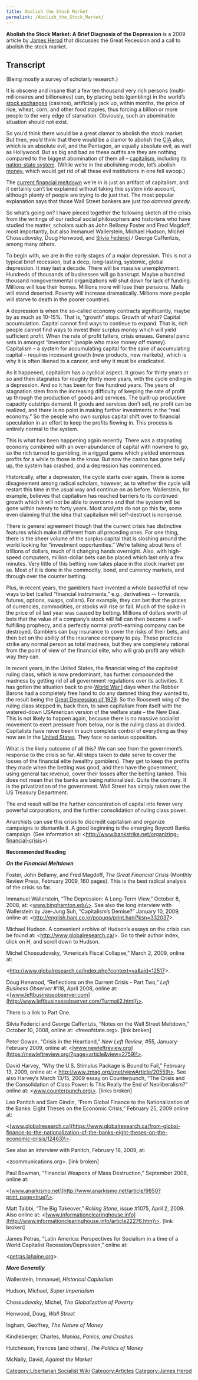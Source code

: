 ```yaml
---
title: Abolish the Stock Market
permalink: /Abolish_the_Stock_Market/
---
```


**Abolish the Stock Market: A Brief Diagnosis of the Depression** is a
2009 article by [James Herod](James_Herod.md "wikilink") that discusses the
Great Recession and a call to abolish the stock market.

## Transcript

(Being mostly a survey of scholarly research.)

It is obscene and insane that a few ten thousand very rich persons
(multi-millionaires and billionaires) can, by placing bets (gambling) in
the world’s [stock exchanges](Stock_Market.md "wikilink") (casinos),
artificially jack up, within months, the price of rice, wheat, corn, and
other food staples, thus forcing a billion or more people to the very
edge of starvation. Obviously, such an abominable situation should not
exist.

So you’d think there would be a great clamor to abolish the stock
market. But then, you’d think that there would be a clamor to abolish
the [CIA](CIA.md "wikilink") also, which is an absolute evil, and the
Pentagon, an equally absolute evil, as well as Hollywood. But as big and
bad as these outfits are they are nothing compared to the biggest
abomination of them all – [capitalism](capitalism.md "wikilink"), including
its [nation-state system](State_(Polity).md "wikilink"). (While we’re in
the abolishing mode, let’s abolish [money](money.md "wikilink"), which
would get rid of all these evil institutions in one fell swoop.)

The [current financial meltdown](Great_Recession.md "wikilink") we’re in is
just an artifact of capitalism, and it certainly can’t be explained
without taking this system into account, although plenty of people are
trying to do just that. The most popular explanation says that those
Wall Street bankers are just <em>too damned greedy</em>.

So what’s going on? I have pieced together the following sketch of the
crisis from the writings of our radical social philosophers and
historians who have studied the matter, scholars such as John Bellamy
Foster and Fred Magdoff, most importantly, but also Immanuel
Wallerstein, Michael Hudson, Michel Chossudovsky, Doug Henwood, and
[Silvia Federici](Silvia_Federici.md "wikilink") / George Caffentzis, among
many others.

To begin with, we are in the early stages of a major depression. This is
not a typical brief recession, but a deep, long-lasting, systemic,
global depression. It may last a decade. There will be massive
unemployment. Hundreds of thousands of businesses will go bankrupt.
Maybe a hundred thousand nongovernmental organizations will shut down
for lack of funding. Millions will lose their homes. Millions more will
lose their pensions. Malls will stand deserted. Poverty will increase
dramatically. Millions more people will starve to death in the poorer
countries.

A depression is when the so-called economy contracts significantly,
maybe by as much as 10-15%. That is, “growth” stops. Growth of what?
Capital accumulation. Capital cannot find ways to continue to expand.
That is, rich people cannot find ways to invest their surplus money
which will yield sufficient profit. When the rate of profit falters,
crisis ensues. General panic sets in amongst “investors” (people who
make money off money). Capitalism – a system for accumulating capital
for the sake of accumulating capital – requires incessant growth (new
products, new markets), which is why it is often likened to a cancer,
and why it must be eradicated.

As it happened, capitalism has a cyclical aspect. It grows for thirty
years or so and then stagnates for roughly thirty more years, with the
cycle ending in a depression. And so it has been for five hundred years.
The years of stagnation stem from the increasing difficulty of keeping
the rate of profit up through the production of goods and services. The
built-up productive capacity outstrips demand. If goods and services
don’t sell, no profit can be realized, and there is no point in making
further investments in the “real economy.” So the people who own surplus
capital shift over to financial speculation in an effort to keep the
profits flowing in. This process is entirely normal to the system.

This is what has been happening again recently. There was a stagnating
economy combined with an over-abundance of capital with nowhere to go,
so the rich turned to gambling, in a rigged game which yielded enormous
profits for a while to those in the know. But now the casino has gone
belly up, the system has crashed, and a depression has commenced.

Historically, after a depression, the cycle starts over again. There is
some disagreement among radical scholars, however, as to whether the
cycle will restart this time in the usual way and continue on as before.
Wallerstein, for example, believes that capitalism has reached barriers
to its continued growth which it will not be able to overcome and that
the system will be gone within twenty to forty years. Most analysts do
not go this far, some even claiming that the idea that capitalism will
self-destruct is nonsense.

There is general agreement though that the current crisis has
distinctive features which make it different from all preceding ones.
For one thing, there is the sheer volume of the surplus capital that is
sloshing around the world looking for “investment opportunities.” We’re
talking about tens of trillions of dollars, much of it changing hands
overnight. Also, with high-speed computers, million-dollar bets can be
placed which last only a few minutes. Very little of this betting now
takes place in the stock market per se. Most of it is done in the
commodity, bond, and currency markets, and through over the counter
betting.

Plus, in recent years, the gamblers have invented a whole basketful of
new ways to bet (called “financial instruments,” e.g., derivatives --
forwards, futures, options, swaps, collars). For example, they can bet
that the prices of currencies, commodities, or stocks will rise or fall.
Much of the spike in the price of oil last year was caused by betting.
Millions of dollars worth of bets that the value of a company’s stock
will fall can then become a self-fulfilling prophecy, and a perfectly
normal profit-earning company can be destroyed. Gamblers can buy
insurance to cover the risks of their bets, and then bet on the ability
of the insurance company to pay. These practices strike any normal
person as total madness, but they are completely rational from the point
of view of the financial elite, who will grab profit any which way they
can.

In recent years, in the United States, the financial wing of the
capitalist ruling class, which is now predominant, has further
compounded the madness by getting rid of all government regulations over
its activities. It has gotten the situation back to pre-[World War
I](World_War_I.md "wikilink") days when the Robber Barons had a completely
free hand to do any damned thing they wanted to, the result being the
[Great Depression of 1929](Great_Depression.md "wikilink"). So the
Roosevelt wing of the ruling class stepped in, back then, to save
capitalism from itself with the watered-down USAmerican version of the
welfare state – the New Deal. This is not likely to happen again,
because there is no massive socialist movement to exert pressure from
below, nor is the ruling class as divided. Capitalists have never been
in such complete control of everything as they now are in the [United
States](United_States_of_America.md "wikilink"). They face no serious
opposition.

What is the likely outcome of all this? We can see from the government’s
response to the crisis so far. All steps taken to date serve to cover
the losses of the financial elite (wealthy gamblers). They get to keep
the profits they made when the betting was good, and then have the
government, using general tax revenue, cover their losses after the
betting tanked. This does not mean that the banks are being
nationalized. Quite the contrary. It is the privatization of the
government. Wall Street has simply taken over the US Treasury
Department.

The end result will be the further concentration of capital into fewer
very powerful corporations, and the further consolidation of ruling
class power.

Anarchists can use this crisis to discredit capitalism and organize
campaigns to dismantle it. A good beginning is the emerging Boycott
Banks campaign. (See information at:
\<<http://www.bankstrike.net/organizing-financial-crisis>\>).

<strong>Recommended Reading</strong>

<strong><em>On the Financial Meltdown</em></strong>

Foster, John Bellamy, and Fred Magdoff, <em>The Great Financial
Crisis</em> (Monthly Review Press, February 2009, 160 pages). This is
the best radical analysis of the crisis so far.

Immanuel Wallerstein, “The Depression: A Long-Term View,” October 8,
2008, at: \<www.binghamton.edu\>. See also the long interview with
Wallerstein by Jae-Jung Suh, “Capitalism’s Demise?” January 10, 2009,
online at: \<<http://english.hani.co.kr/popups/print.hani?ksn=332037>\>.

Michael Hudson. A convenient archive of Hudson’s essays on the crisis
can be found at: \<<http://www.globalresearch.ca/>\>. Go to their author
index, click on H, and scroll down to Hudson.

Michel Chossudovsky, “America’s Fiscal Collapse,” March 2, 2009, online
at:

\<<http://www.globalresearch.ca/index.php?context=va&aid=12517>\>.

Doug Henwood, “Reflections on the Current Crisis – Part Two,” <em>Left
Business Observer</em> \#118, April 2008, online at:
\<[www.leftbusinessobserver.com](http://www.leftbusinessobserver.com/Turmoil2.html)\>.

There is a link to Part One.

Silvia Federici and George Caffentzis, “Notes on the Wall Street
Meltdown,” October 10, 2008, online at: \<freeofstate.org\>. \[link
broken\]

Peter Gowan, “Crisis in the Heartland,” <em>New Left Review</em>, \#55,
January-February 2009, online at:
\<[www.newleftreview.org](https://newleftreview.org/?page=article&view=2759)\>.

David Harvey, “Why the U.S. Stimulus Package is Bound to Fail,” February
13, 2009, online at: \< http://www.zmag.org/znet/viewArticle/20559\>.
See also Harvey’s March 13/15, 2009 essay on Counterpunch, “The Crisis
and the Consolidation of Class Power: Is This Really the End of
Neoliberalism?” online at: \<www.counterpunch.org\>. \[links broken\]

Leo Panitch and Sam Gindin, “From Global Finance to the Nationalization
of the Banks: Eight Theses on the Economic Crisis,” February 25, 2009
online at:

\<[www.globalresearch.ca](https://www.globalresearch.ca/from-global-finance-to-the-nationalization-of-the-banks-eight-theses-on-the-economic-crisis/12463)\>.

See also an interview with Panitch, February 18, 2009, at:

\<zcommunications.org\>. \[link broken\]

Paul Bowman, “Financial Weapons of Mass Destruction,” September 2008,
online at:

\<[www.anarkismo.net](http://www.anarkismo.net/article/9850?print_page=true)\>.

Matt Taibbi, “The Big Takeover,” <em>Rolling Stone</em>, issue \#1075,
April 2, 2009. Also online at:
\<[www.informationclearinghouse.info](http://www.informationclearinghouse.info/article22276.htm)\>.
\[link broken\]

James Petras, “Latin America: Perspectives for Socialism in a time of a
World Capitalist Recession/Depression,” online at:

\<[petras.lahaine.org](https://petras.lahaine.org/articulo.php?p=1772&more=1&c=1)\>.

<strong><em>More Generally</em></strong>

Wallerstein, Immanuel, <em>Historical Capitalism</em>

Hudson, Michael, <em>Super Imperialism</em>

Chossudovsky, Michel, <em>The Globalization of Poverty</em>

Henwood, Doug, <em>Wall Street</em>

Ingham, Geoffrey, <em>The Nature of Money</em>

Kindleberger, Charles, <em>Manias, Panics, and Crashes</em>

Hutchinson, Frances (and others), <em>The Politics of Money</em>

McNally, David, <em>Against the Market</em>

[Category:Libertarian Socialist
Wiki](Category:Libertarian_Socialist_Wiki.md "wikilink")
[Category:Articles](Category:Articles.md "wikilink") [Category:James
Herod](Category:James_Herod.md "wikilink")